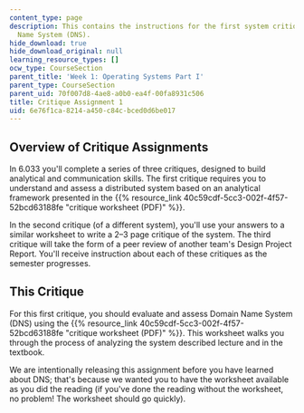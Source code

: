 ```yaml
---
content_type: page
description: This contains the instructions for the first system critique on the Domain
  Name System (DNS).
hide_download: true
hide_download_original: null
learning_resource_types: []
ocw_type: CourseSection
parent_title: 'Week 1: Operating Systems Part I'
parent_type: CourseSection
parent_uid: 70f007d8-4ae8-a0b0-ea4f-00fa8931c506
title: Critique Assignment 1
uid: 6e76f1ca-8214-a450-c84c-bced0d6be017
---
```


Overview of Critique Assignments
--------------------------------

In 6.033 you'll complete a series of three critiques, designed to build analytical and communication skills. The first critique requires you to understand and assess a distributed system based on an analytical framework presented in the {{% resource_link 40c59cdf-5cc3-002f-4f57-52bcd63188fe "critique worksheet (PDF)" %}}.

In the second critique (of a different system), you'll use your answers to a similar worksheet to write a 2–3 page critique of the system. The third critique will take the form of a peer review of another team's Design Project Report. You'll receive instruction about each of these critiques as the semester progresses.

This Critique
-------------

For this first critique, you should evaluate and assess Domain Name System (DNS) using the {{% resource_link 40c59cdf-5cc3-002f-4f57-52bcd63188fe "critique worksheet (PDF)" %}}. This worksheet walks you through the process of analyzing the system described lecture and in the textbook.

We are intentionally releasing this assignment before you have learned about DNS; that's because we wanted you to have the worksheet available as you did the reading (if you've done the reading without the worksheet, no problem! The worksheet should go quickly).